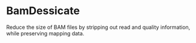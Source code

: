 # BamDessicate
Reduce the size of BAM files by stripping out read and quality information, while preserving mapping data.
